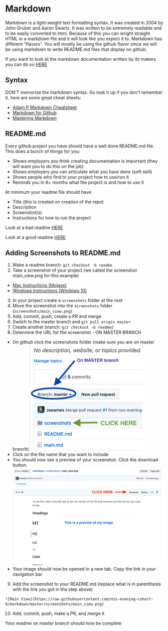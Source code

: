 # Markdown

Markdown is a light-weight text formatting syntax.  It was created in 2004 by John Gruber and Aaron Swartz.  It was written to be extremely readable and to be easily converted to html.  Because of this you can wright straight HTML in a markdown file and it will look like you expect it to.  Markdown has different "flavors".  You will mostly be using the github flavor since we will be using markdown to write README.md files that display on github.

If you want to look at the markdown documentation written by its makers you can do so [HERE](https://daringfireball.net/projects/markdown/syntax)

## Syntax
DON'T memorize the markdown syntax.  Go look it up if you don't remember it.  here are some great cheat sheets:
* [Adam P Markdown Cheatsheet](https://github.com/adam-p/markdown-here/wiki/Markdown-Cheatsheet)
* [Markdown for Github](https://help.github.com/articles/basic-writing-and-formatting-syntax/)
* [Mastering Markdown](https://guides.github.com/features/mastering-markdown/)

## README.md
Every github project you have should have a well done README.md file.  This does a bunch of things for you:
* Shows employers you think creating documentation is important (they will want you to do this on the job)
* Shows employers you can articulate what you have done (soft skill)
* Shows people who find to your project how to use/run it
* Reminds you in 6+ months what the project is and how to use it


At minimum your readme file should have:
* Title (this is created on creation of the repo)
* Description
* Screenshot(s)
* Instructions for how to run the project


Look at a bad readme [HERE](https://github.com/zoeames/shapes)

Look at a good readme [HERE](https://github.com/morecallan/frontend-capstone)

## Adding Screenshots to README.md
1. Make a readme branch: `git checkout -b readme`
2.  Take a screenshot of your project (we called the screenshot main_view.png for this example)
  * [Mac Instructions (Mojave)](https://support.apple.com/en-us/HT201361)
  * [Windows Instructions (Windows 10)](https://www.howtogeek.com/226280/how-to-take-screenshots-in-windows-10/)
3.  In your project create a `screenshots` folder at the root
4.  Move the screenshot into the `screenshots` folder (`screenshots/main_view.png`)
5. Add, commit, push, create a PR and merge
6. Switch to the master branch and `git pull origin master`
7. Create another branch: `git checkout -b readme2`
8. Determine the URL for the screenshot - ON MASTER BRANCH
  *  On github click the screenshots folder (make sure you are on master branch)
  ![select screenshot folder](../images/select_screenshots.png)
  * Click on the file name that you want to include
  * You should now see a preview of your screenshot.  Click the download button.
    ![download button](../images/download_button.png)
  * Your image should now be opened in a new tab.  Copy the link in your navigation bar

9. Add the screenshot to your README.md (replace what is in parenthesis with the link you got in the step above)
```
![Main View](https://raw.githubusercontent.com/nss-evening-cohort-9/markdown/master/screenshots/main_view.png)
```
10. Add, commit, push, make a PR, and merge it

Your readme on master branch should now be complete

